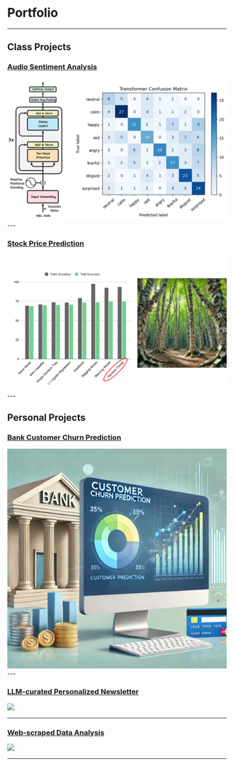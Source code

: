 # Portfolio
---

## Class Projects

### [Audio Sentiment Analysis](/audio_sentiment)
<a href="/audio_sentiment">
  <img src="images/audio_project_image.png" class="project-image">
</a>
---

### [Stock Price Prediction](/docs/stock_prediction.html)
<a href="/docs/stock_prediction.html">
  <img src="images/stock_project_image.png" class="project-image">
</a>
---

## Personal Projects

### [Bank Customer Churn Prediction](/docs/bank_churn.html)  
<a href="/docs/bank_churn.html">
  <img src="images/churn_image.png" class="project-image">
</a>
---

### [LLM-curated Personalized Newsletter](/pdf/sample_presentation.pdf)  
<img src="images/dummy_thumbnail.jpg?raw=true"/>

---
### [Web-scraped Data Analysis](http://example.com/)  
<img src="images/dummy_thumbnail.jpg?raw=true"/>

---

